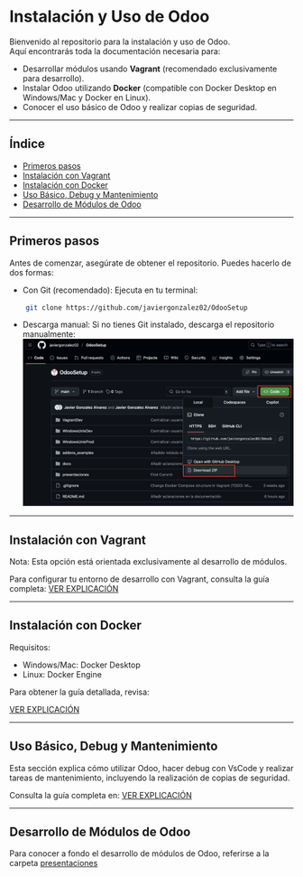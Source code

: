 # Instalación y Uso de Odoo

Bienvenido al repositorio para la instalación y uso de Odoo.  
Aquí encontrarás toda la documentación necesaria para:

- Desarrollar módulos usando **Vagrant** (recomendado exclusivamente para desarrollo).
- Instalar Odoo utilizando **Docker** (compatible con Docker Desktop en Windows/Mac y Docker en Linux).
- Conocer el uso básico de Odoo y realizar copias de seguridad.

---

## Índice

- [Primeros pasos](#primeros-pasos)
- [Instalación con Vagrant](#instalación-con-vagrant)
- [Instalación con Docker](#instalación-con-docker)
- [Uso Básico, Debug y Mantenimiento](#uso-básico-y-mantenimiento)
- [Desarrollo de Módulos de Odoo](#desarrollo-de-módulos-de-odoo)

---

## Primeros pasos

Antes de comenzar, asegúrate de obtener el repositorio. Puedes hacerlo de dos formas:

- Con Git (recomendado):
  Ejecuta en tu terminal:

```bash
    git clone https://github.com/javiergonzalez02/OdooSetup
```

- Descarga manual:
Si no tienes Git instalado, descarga el repositorio manualmente:
![Descargar](./docs/capturaDescargarRepo.png)

---

## Instalación con Vagrant

Nota: Esta opción está orientada exclusivamente al desarrollo de módulos.

Para configurar tu entorno de desarrollo con Vagrant, consulta la guía completa: 
[VER EXPLICACIÓN](./docs/VagrantSetupOdoo.md)

---

## Instalación con Docker

Requisitos:

- Windows/Mac: Docker Desktop
- Linux: Docker Engine

Para obtener la guía detallada, revisa:

[VER EXPLICACIÓN](./docs/DockerOdooSetup.md)

---

## Uso Básico, Debug y Mantenimiento

Esta sección explica cómo utilizar Odoo, hacer debug con VsCode y realizar tareas de mantenimiento, incluyendo la realización de copias de seguridad.

Consulta la guía completa en:
[VER EXPLICACIÓN](./docs/UsoYMantenimiento.md)

---

## Desarrollo de Módulos de Odoo

Para conocer a fondo el desarrollo de módulos de Odoo, referirse a la carpeta [presentaciones](./presentaciones/)